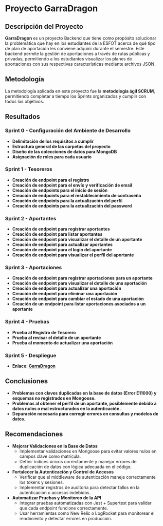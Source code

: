# Proyecto GarraDragon

## Descripción del Proyecto
**GarraDragon** es un proyecto Backend que tiene como propósito solucionar la problemática que hay en los estudiantes de la ESFOT acerca de qué tipo de plan de aportación les conviene adquirir durante el semestre. Este backend permite la gestión de aportaciones a través de rutas públicas y privadas, permitiendo a los estudiantes visualizar los planes de aportaciones con sus respectivas características mediante archivos JSON.

## Metodología
La metodología aplicada en este proyecto fue la **metodología ágil SCRUM**, permitiendo completar a tiempo los Sprints organizados y cumplir con todos los objetivos.

## Resultados
### Sprint 0 - Configuración del Ambiente de Desarrollo
- **Delimitación de los requisitos a cumplir**
- **Estructura general de las carpetas del proyecto**
- **Diseño de las colecciones de datos para MongoDB**
- **Asignación de roles para cada usuario**

### Sprint 1 - Tesoreros
- **Creación de endpoint para el registro**
- **Creación de endpoint para el envío y verificación de email**
- **Creación de endpoints para el inicio de sesión**
- **Creación de endpoints para el restablecimiento de contraseña**
- **Creación de endpoints para la actualización del perfil**
- **Creación de endpoints para la actualización del password**

### Sprint 2 - Aportantes
- **Creación de endpoint para registrar aportantes**
- **Creación de endpoint para listar aportantes**
- **Creación de endpoint para visualizar el detalle de un aportante**
- **Creación de endpoint para actualizar aportantes**
- **Creación de endpoint para el login del aportante**
- **Creación de endpoint para visualizar el perfil del aportante**

### Sprint 3 - Aportaciones
- **Creación de endpoint para registrar aportaciones para un aportante**
- **Creación de endpoint para visualizar el detalle de una aportación**
- **Creación de endpoint para actualizar una aportación**
- **Creación de endpoint para eliminar una aportación**
- **Creación de endpoint para cambiar el estado de una aportación**
- **Creación de un endpoint para listar aportaciones asociados a un aportante**

### Sprint 4 - Pruebas
- **Prueba al Registro de Tesorero**
- **Prueba al revisar el detalle de un aportante**
- **Prueba al momento de actualizar una aportación**

### Sprint 5 - Despliegue
- **Enlace: [GarraDragon](https://garradragon.onrender.com)**

## Conclusiones
- **Problemas con claves duplicadas en la base de datos (Error E11000) y esquemas no registrados en Mongoose.**
- **Problemas al obtener el perfil de un aportante, posiblemente debido a datos nulos o mal estructurados en la autenticación.**
- **Depuración necesaria para corregir errores en consultas y modelos de datos.**

## Recomendaciones
- **Mejorar Validaciones en la Base de Datos**
  - Implementar validaciones en Mongoose para evitar valores nulos en campos clave como matrícula.
  - Definir índices únicos correctamente y manejar errores de duplicación de datos con lógica adecuada en el código.
- **Fortalecer la Autenticación y Control de Accesos**
  - Verificar que el middleware de autenticación maneje correctamente los tokens y sesiones.
  - Implementar registros de auditoría para detectar fallos en la autenticación o accesos indebidos.
- **Automatizar Pruebas y Monitoreo de la API**
  - Integrar pruebas automatizadas con Jest + Supertest para validar que cada endpoint funcione correctamente.
  - Usar herramientas como New Relic o LogRocket para monitorear el rendimiento y detectar errores en producción.
